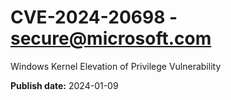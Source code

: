 # CVE-2024-20698 - secure@microsoft.com

Windows Kernel Elevation of Privilege Vulnerability

**Publish date:** 2024-01-09
